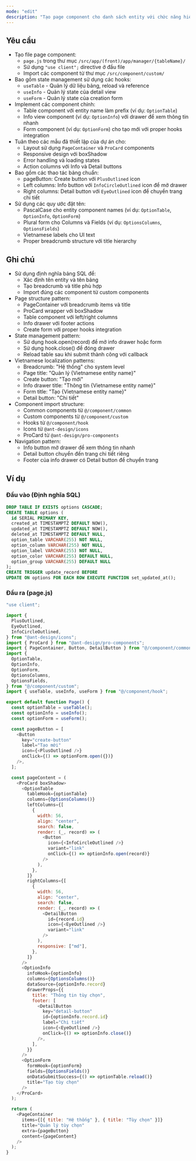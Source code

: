 ```yaml
---
mode: "edit"
description: "Tạo page component cho danh sách entity với chức năng hiển thị bảng, form tạo mới, xem thông tin và link chi tiết."
---
```


## Yêu cầu

- Tạo file page component:
  - `page.js` trong thư mục `/src/app/(front)/app/manager/{tableName}/`
  - Sử dụng `"use client";` directive ở đầu file
  - Import các component từ thư mục `/src/component/custom/`
- Bao gồm state management sử dụng các hooks:
  - `useTable` - Quản lý dữ liệu bảng, reload và reference
  - `useInfo` - Quản lý state của detail view
  - `useForm` - Quản lý state của creation form
- Implement các component chính:
  - Table component với entity name làm prefix (ví dụ: `OptionTable`)
  - Info view component (ví dụ: `OptionInfo`) với drawer để xem thông tin nhanh
  - Form component (ví dụ: `OptionForm`) cho tạo mới với proper hooks integration
- Tuân theo các mẫu đã thiết lập của dự án cho:
  - Layout sử dụng `PageContainer` và `ProCard` components
  - Responsive design với boxShadow
  - Error handling và loading states
  - Action columns với Info và Detail buttons
- Bao gồm các thao tác bảng chuẩn:
  - pageButton: Create button với `PlusOutlined` icon
  - Left columns: Info button với `InfoCircleOutlined` icon để mở drawer
  - Right columns: Detail button với `EyeOutlined` icon để chuyển trang chi tiết
- Sử dụng các quy ước đặt tên:
  - PascalCase cho entity component names (ví dụ: `OptionTable`, `OptionInfo`, `OptionForm`)
  - Plural form cho Columns và Fields (ví dụ: `OptionsColumns`, `OptionsFields`)
  - Vietnamese labels cho UI text
  - Proper breadcrumb structure với title hierarchy

## Ghi chú

- Sử dụng định nghĩa bảng SQL để:
  - Xác định tên entity và tên bảng
  - Tạo breadcrumb và title phù hợp
  - Import đúng các component từ custom components
- Page structure pattern:
  - PageContainer với breadcrumb items và title
  - ProCard wrapper với boxShadow
  - Table component với left/right columns
  - Info drawer với footer actions
  - Create form với proper hooks integration
- State management pattern:
  - Sử dụng hook.open(record) để mở info drawer hoặc form
  - Sử dụng hook.close() để đóng drawer
  - Reload table sau khi submit thành công với callback
- Vietnamese localization patterns:
  - Breadcrumb: "Hệ thống" cho system level
  - Page title: "Quản lý {Vietnamese entity name}"
  - Create button: "Tạo mới"
  - Info drawer title: "Thông tin {Vietnamese entity name}"
  - Form title: "Tạo {Vietnamese entity name}"
  - Detail button: "Chi tiết"
- Component import structure:
  - Common components từ `@/component/common`
  - Custom components từ `@/component/custom`
  - Hooks từ `@/component/hook`
  - Icons từ `@ant-design/icons`
  - ProCard từ `@ant-design/pro-components`
- Navigation pattern:
  - Info button mở drawer để xem thông tin nhanh
  - Detail button chuyển đến trang chi tiết riêng
  - Footer của info drawer có Detail button để chuyển trang

## Ví dụ

### Đầu vào (Định nghĩa SQL)

```sql
DROP TABLE IF EXISTS options CASCADE;
CREATE TABLE options (
  id SERIAL PRIMARY KEY,
  created_at TIMESTAMPTZ DEFAULT NOW(),
  updated_at TIMESTAMPTZ DEFAULT NOW(),
  deleted_at TIMESTAMPTZ DEFAULT NULL,
  option_table VARCHAR(255) NOT NULL,
  option_column VARCHAR(255) NOT NULL,
  option_label VARCHAR(255) NOT NULL,
  option_color VARCHAR(255) DEFAULT NULL,
  option_group VARCHAR(255) DEFAULT NULL
);
CREATE TRIGGER update_record BEFORE
UPDATE ON options FOR EACH ROW EXECUTE FUNCTION set_updated_at();
```

### Đầu ra (page.js)

```javascript
"use client";

import {
  PlusOutlined,
  EyeOutlined,
  InfoCircleOutlined,
} from "@ant-design/icons";
import { ProCard } from "@ant-design/pro-components";
import { PageContainer, Button, DetailButton } from "@/component/common";
import {
  OptionTable,
  OptionInfo,
  OptionForm,
  OptionsColumns,
  OptionsFields,
} from "@/component/custom";
import { useTable, useInfo, useForm } from "@/component/hook";

export default function Page() {
  const optionTable = useTable();
  const optionInfo = useInfo();
  const optionForm = useForm();

  const pageButton = [
    <Button
      key="create-button"
      label="Tạo mới"
      icon={<PlusOutlined />}
      onClick={() => optionForm.open({})}
    />,
  ];

  const pageContent = (
    <ProCard boxShadow>
      <OptionTable
        tableHook={optionTable}
        columns={OptionsColumns()}
        leftColumns={[
          {
            width: 56,
            align: "center",
            search: false,
            render: (_, record) => (
              <Button
                icon={<InfoCircleOutlined />}
                variant="link"
                onClick={() => optionInfo.open(record)}
              />
            ),
          },
        ]}
        rightColumns={[
          {
            width: 56,
            align: "center",
            search: false,
            render: (_, record) => (
              <DetailButton
                id={record.id}
                icon={<EyeOutlined />}
                variant="link"
              />
            ),
            responsive: ["md"],
          },
        ]}
      />
      <OptionInfo
        infoHook={optionInfo}
        columns={OptionsColumns()}
        dataSource={optionInfo.record}
        drawerProps={{
          title: "Thông tin tùy chọn",
          footer: [
            <DetailButton
              key="detail-button"
              id={optionInfo.record.id}
              label="Chi tiết"
              icon={<EyeOutlined />}
              onClick={() => optionInfo.close()}
            />,
          ],
        }}
      />
      <OptionForm
        formHook={optionForm}
        fields={OptionsFields()}
        onDataSubmitSuccess={() => optionTable.reload()}
        title="Tạo tùy chọn"
      />
    </ProCard>
  );

  return (
    <PageContainer
      items={[{ title: "Hệ thống" }, { title: "Tùy chọn" }]}
      title="Quản lý tùy chọn"
      extra={pageButton}
      content={pageContent}
    />
  );
}
```
